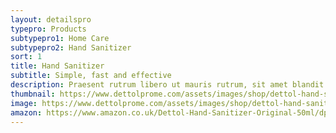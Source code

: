 ```yaml
---
layout: detailspro
typepro: Products
subtypepro1: Home Care
subtypepro2: Hand Sanitizer
sort: 1
title: Hand Sanitizer
subtitle: Simple, fast and effective
description: Praesent rutrum libero ut mauris rutrum, sit amet blandit nunc rutrum. Fusce mollis condimentum tincidunt.
thumbnail: https://www.dettolprome.com/assets/images/shop/dettol-hand-sanitizer-400.webp
image: https://www.dettolprome.com/assets/images/shop/dettol-hand-sanitizer-400.webp
amazon: https://www.amazon.co.uk/Dettol-Hand-Sanitizer-Original-50ml/dp/B08HYQW9GP/ref=sr_1_4?keywords=dettol+instant+hand+sanitizer&qid=1661961971&refinements=p_76%3A419158031&rnid=419157031&rps=1&sprefix=dettol+instant+%2Caps%2C80&sr=8-4
---
```

